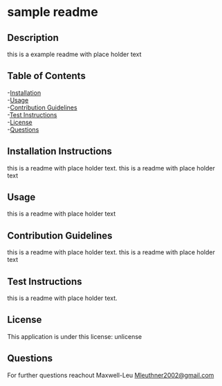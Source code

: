 # sample readme 

## Description

this is a example readme with place holder text

## Table of Contents

-[Installation](#installation)\
-[Usage](#usage)\
-[Contribution Guidelines](#contribution_guidelines)\
-[Test Instructions](#test_instructions)\
-[License](#license)\
-[Questions](#Questions)
## Installation Instructions

this is a readme with place holder text. this is a readme with place holder text

## Usage

this is a readme with place holder text

## Contribution Guidelines

this is a readme with place holder text. this is a readme with place holder text

## Test Instructions

this is a readme with place holder text.

## License

This application is under this license: unlicense


## Questions

For further questions reachout
Maxwell-Leu
Mleuthner2002@gmail.com

